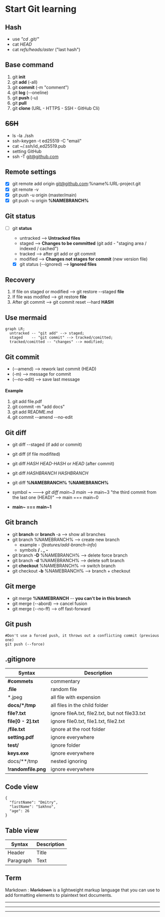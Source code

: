 # Start Git learning

## Hash 

- use *"cd .git/"*
- cat *HEAD*
- cat *refs/heads/aster* ("last hash")

## **Base command**

1. git **init**
2. git **add** (-all)
3. git **commit** (-m "comment")
4. git **log** (--oneline)
5. git **push** (-u)
6. git **pull**
7. git **clone** (URL - HTTPS - SSH - GitHub Cli)

## ~~SSH~~

- ls -la ./ssh 
- ssh-keygen -t ed25519 -C "email"
- cat ~/.ssh/id_ed25519.pub
- setting GitHub
- ssh -T git@github.com

## Remote settings 

- [x] git remote add origin git@github.com:%name%:URL-project.git
- [x] git remote -v 
- [x] git push -u origin (master/main)
- [x] git push -u origin **%NAMEBRANCH%**

## Git status

- [ ] git **status**

  * untracked --> **Untracked files**
  * staged    --> **Changes to be committed** (git add - "staging area / indexed / cached")
  * tracked   --> after git add or git commit
  * modified  --> **Changes not stages for commit** (new version file)
  - [x] git status (--ignored) --> **Ignored files**

## Recovery 

1. If file on staged or modified --> git restore --staged **file**
2. If file was modifed --> git restore **file**
3. After git commit --> git commit reset --hard **HASH**

## Use mermaid

```mermaid
graph LR;
  untracked -- "git add" --> staged;
  staged    -- "git commit" --> tracked/comitted;
  tracked/comitted -- "changes" --> modified;
```

## Git commit 

- (--amend) --> rework last commit (HEAD)
- (-m) --> message for commit
- (--no-edit) --> save last message

#### Example 
1. git add file.pdf
2. git commit -m "add docs"
3. git add README.md
4. git commit --amend --no-edit

## Git diff

- git diff --staged (if add or commit)
- git diff (if file modifited)
- git diff *HASH* *HEAD-HASH* or *HEAD* (after commit)
- git diff *HASHBRANCH* *HASHBRANCH*

- git diff **%NAMEBRANCH%** **%NAMEBRANCH%**
- symbol **~** ---> *git diff main~3 main* --> main~3 "the third commit from the last one (HEAD)" --> main === main~0
- **main~ === main~1**

## Git branch

- git **branch** or **branch** -a --> show all branches
- git branch %NAMEBRANCH% --> create new branch
  - example - (*features/add-branch-info*)
  - symbols **/ . _ -**
- git branch **-D** %NAMEBRANCH% --> delete force branch
- git branch **-d** %NAMEBRANCH% --> delete soft branch
- git **checkout** %NAMEBRANCH% --> switch branch
- git checkout **-b** %NAMEBRANCH% --> branch + checkout

## Git merge

- git merge **%NAMEBRANCH** -- **you can't be in this branch**
- git merge (--abord) --> cancel fusion
- git merge (--no-ff) --> off fast-forward

## Git push 
```
#Don't use a forced push, it throws out a conflicting commit (previous one)
git push (--force)
```

## .gitignore 

| Syntax | Description |
| ----------- | ----------- |
| **#commets** | commentary |
| **.file** | random file |
| *.jpeg | all file with expension |
| **docs/*/tmp** | all files in the child folder |
| **file?.txt** | ignore fileA.txt, file2.txt, but not file33.txt |
| **file[0 - 2].txt** | ignore file0.txt, file1.txt, file2.txt |
| **/file.txt** | ignore at the root folder |
| **setting.pdf** | ignore everywhere |
| **test/** | ignore folder |
| **keys.exe** | ignore everywhere |
| docs/**/tmp | nested ignoring |
| **!randomfile.png** | ignore everywhere |

## Code view

```
{
  "firstName": "Dmitry",
  "lastName": "Sakhno",
  "age": 26
}
```

## Table view

| Syntax | Description |
| ----------- | ----------- |
| Header | Title |
| Paragraph | Text |

## Term

Markdown
: ~~Markdown~~ is a lightweight markup language that you can use to add formatting elements to plaintext text documents.

---
---
---